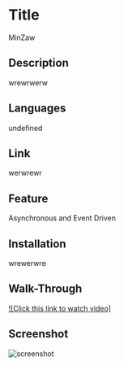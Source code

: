

  # Title
  MinZaw

  ## Description
  wrewrwerw

  ## Languages
  undefined

  ## Link
  werwrewr

  ## Feature
  Asynchronous and Event Driven

  ## Installation
  wrewerwre

  ## Walk-Through
  [![Click this link to watch video]](werwrwrewr)

  ## Screenshot
  ![screenshot](https://github.com/Minmaung0307/professional-readme_generator/blob/30757d803f7e6c5da736378a603a6747abc466f7/images/readme.png)
  